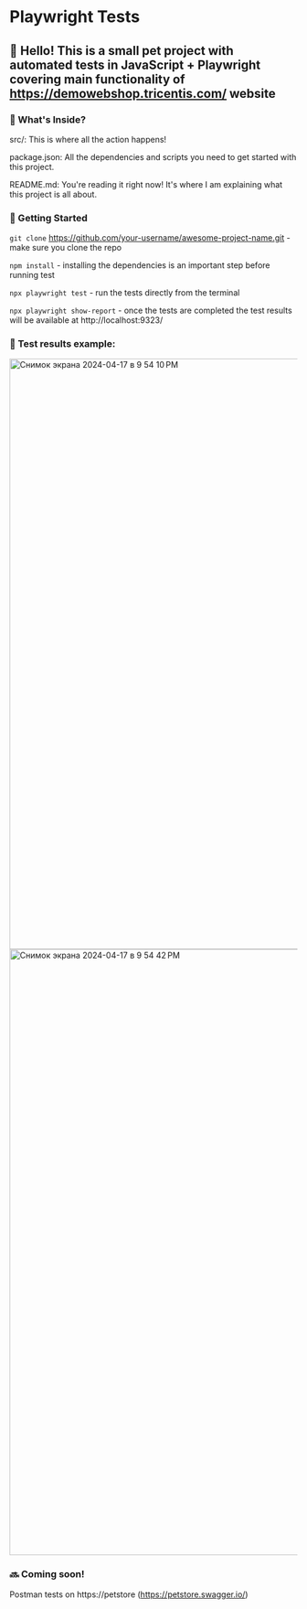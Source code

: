 # Playwright Tests

## 🐰 Hello! This is a small pet project with automated tests in **JavaScript + Playwright** covering main functionality of https://demowebshop.tricentis.com/ website

### 🌿 What's Inside?

src/: This is where all the action happens! 

package.json: All the dependencies and scripts you need to get started with this project.

README.md: You're reading it right now! It's where I am explaining what this project is all about.

### 🐾 Getting Started

`git clone` https://github.com/your-username/awesome-project-name.git - make sure you clone the repo  

`npm install` - installing the dependencies is an important step before running test

`npx playwright test` - run the tests directly from the terminal

`npx playwright show-report` - once the tests are completed the test results will be available at http://localhost:9323/

### 🎉 Test results example:
<img width="1033" alt="Снимок экрана 2024-04-17 в 9 54 10 PM" src="https://github.com/aafanasevaa/Playwright_Postman_Tests/assets/93313607/cae9c671-73ad-4145-af52-92324dc76b1d">
<img width="1060" alt="Снимок экрана 2024-04-17 в 9 54 42 PM" src="https://github.com/aafanasevaa/Playwright_Postman_Tests/assets/93313607/9527e252-8717-4401-bcf4-00ada886d19e">


### 🔜 Coming soon!
Postman tests on https://petstore (https://petstore.swagger.io/)
